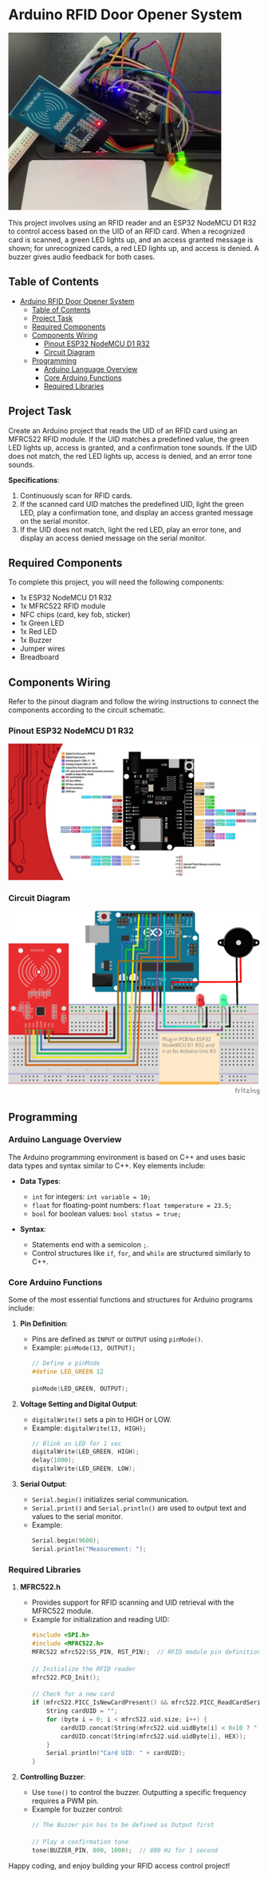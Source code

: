 # Arduino RFID Door Opener System

![rfid-door-opener-project-image](assets/rfid-door-opener.png)

<!-- ![rfid-door-opener-project-gif](assets/rfid-door-opener.gif) -->


This project involves using an RFID reader and an ESP32 NodeMCU D1 R32 to control access based on the UID of an RFID card. When a recognized card is scanned, a green LED lights up, and an access granted message is shown; for unrecognized cards, a red LED lights up, and access is denied. A buzzer gives audio feedback for both cases.

## Table of Contents
- [Arduino RFID Door Opener System](#arduino-rfid-door-opener-system)
  - [Table of Contents](#table-of-contents)
  - [Project Task](#project-task)
  - [Required Components](#required-components)
  - [Components Wiring](#components-wiring)
    - [Pinout ESP32 NodeMCU D1 R32](#pinout-esp32-nodemcu-d1-r32)
    - [Circuit Diagram](#circuit-diagram)
  - [Programming](#programming)
    - [Arduino Language Overview](#arduino-language-overview)
    - [Core Arduino Functions](#core-arduino-functions)
    - [Required Libraries](#required-libraries)

## Project Task
Create an Arduino project that reads the UID of an RFID card using an MFRC522 RFID module. If the UID matches a predefined value, the green LED lights up, access is granted, and a confirmation tone sounds. If the UID does not match, the red LED lights up, access is denied, and an error tone sounds.

**Specifications**:
1. Continuously scan for RFID cards.
2. If the scanned card UID matches the predefined UID, light the green LED, play a confirmation tone, and display an access granted message on the serial monitor.
3. If the UID does not match, light the red LED, play an error tone, and display an access denied message on the serial monitor.

## Required Components
To complete this project, you will need the following components:

- 1x ESP32 NodeMCU D1 R32
- 1x MFRC522 RFID module
- NFC chips (card, key fob, sticker)
- 1x Green LED
- 1x Red LED
- 1x Buzzer
- Jumper wires
- Breadboard

## Components Wiring
Refer to the pinout diagram and follow the wiring instructions to connect the components according to the circuit schematic.

### Pinout ESP32 NodeMCU D1 R32
![ESP32_NodeMCU_D1_R32_pinout](assets/ESP32_NodeMCU_D1_R32_pinout.jpg)

### Circuit Diagram
![rfid-door-opener-circuit](assets/rfid-door-opener_Steckplatine.png)

## Programming

### Arduino Language Overview
The Arduino programming environment is based on C++ and uses basic data types and syntax similar to C++. Key elements include:

- **Data Types**:
  - `int` for integers: `int variable = 10;`
  - `float` for floating-point numbers: `float temperature = 23.5;`
  - `bool` for boolean values: `bool status = true;`

- **Syntax**: 
  - Statements end with a semicolon `;`.
  - Control structures like `if`, `for`, and `while` are structured similarly to C++.

### Core Arduino Functions

Some of the most essential functions and structures for Arduino programs include:

1. **Pin Definition**:
   - Pins are defined as `INPUT` or `OUTPUT` using `pinMode()`.
   - Example: `pinMode(13, OUTPUT);`
     ```cpp
     // Define a pinMode
     #define LED_GREEN 12
     
     pinMode(LED_GREEN, OUTPUT);
     ```

2. **Voltage Setting and Digital Output**:
   - `digitalWrite()` sets a pin to HIGH or LOW.
   - Example: `digitalWrite(13, HIGH);`
     ```cpp
     // Blink an LED for 1 sec
     digitalWrite(LED_GREEN, HIGH);
     delay(1000);
     digitalWrite(LED_GREEN, LOW);
     ```

3. **Serial Output**:
   - `Serial.begin()` initializes serial communication.
   - `Serial.print()` and `Serial.println()` are used to output text and values to the serial monitor.
   - Example:
     ```cpp
     Serial.begin(9600);
     Serial.println("Measurement: ");
     ```

### Required Libraries

1. **MFRC522.h**
   - Provides support for RFID scanning and UID retrieval with the MFRC522 module.
   - Example for initialization and reading UID:
     ```cpp
     #include <SPI.h>
     #include <MFRC522.h>
     MFRC522 mfrc522(SS_PIN, RST_PIN);  // RFID module pin definitions

     // Initialize the RFID reader
     mfrc522.PCD_Init();

     // Check for a new card
     if (mfrc522.PICC_IsNewCardPresent() && mfrc522.PICC_ReadCardSerial()) {
         String cardUID = "";
         for (byte i = 0; i < mfrc522.uid.size; i++) {
             cardUID.concat(String(mfrc522.uid.uidByte[i] < 0x10 ? " 0" : " "));
             cardUID.concat(String(mfrc522.uid.uidByte[i], HEX));
         }
         Serial.println("Card UID: " + cardUID);
     }
     ```

2. **Controlling Buzzer**:
   - Use `tone()` to control the buzzer. Outputting a specific frequency requires a PWM pin.
   - Example for buzzer control:
     ```cpp
     // The Buzzer pin has to be defined as Output first

     // Play a confirmation tone
     tone(BUZZER_PIN, 800, 1000);  // 800 Hz for 1 second
     ```

Happy coding, and enjoy building your RFID access control project!
